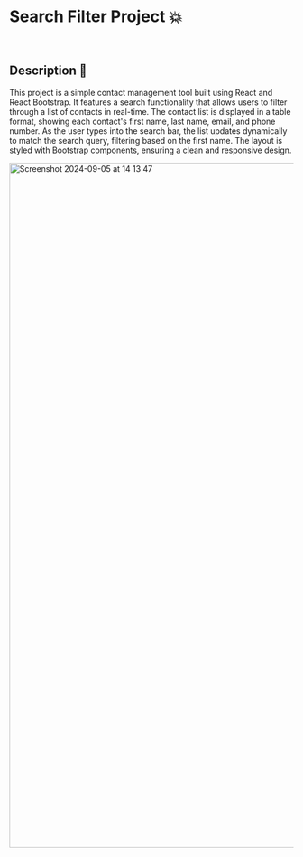 # Search Filter Project 💥

<br />

## Description 💬

This project is a simple contact management tool built using React and React Bootstrap. It features a search functionality that allows users to filter through a list of contacts in real-time. The contact list is displayed in a table format, showing each contact's first name, last name, email, and phone number. As the user types into the search bar, the list updates dynamically to match the search query, filtering based on the first name. The layout is styled with Bootstrap components, ensuring a clean and responsive design.

<img width="1212" alt="Screenshot 2024-09-05 at 14 13 47" src="https://github.com/user-attachments/assets/d1a8c812-a084-432e-bff7-8dd1fbbd857e">
